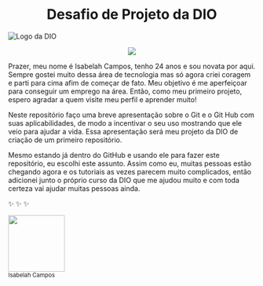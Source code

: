 
 
<h1 align="center"> Desafio de Projeto da DIO </h1>

![Logo da DIO](https://user-images.githubusercontent.com/115017351/194450523-cf7d213a-9962-47f1-a770-baf13622a85c.png)

<p align="center"> <img src="http://img.shields.io/static/v1?label=STATUS&message=EM%20DESENVOLVIMENTO&color=GREEN&style=for-the-badge"/> </p>

Prazer, meu nome é Isabelah Campos, tenho 24 anos e sou novata por aqui. Sempre gostei muito dessa área de tecnologia mas só agora criei coragem e parti para cima afim de começar de fato. Meu objetivo é me aperfeiçoar para conseguir um emprego na área. Então, como meu primeiro projeto, espero agradar a quem visite meu perfil e aprender muito!

Neste repositório faço uma breve apresentação sobre o Git e o Git Hub com suas aplicabilidades, de modo a incentivar o seu uso mostrando que ele veio para ajudar a vida. Essa apresentação será meu projeto da DIO de criação de um primeiro repositório.

Mesmo estando já dentro do GitHub e usando ele para fazer este repositório, eu escolhi este assunto. Assim como eu, muitas pessoas estão chegando agora e os tutoriais as vezes parecem muito complicados, então adicionei junto o próprio curso da DIO que me ajudou muito e com toda certeza vai ajudar muitas pessoas ainda.

:sparkles: :sparkles: :sparkles: 

<img src="https://avatars.githubusercontent.com/isahpao" width=115><br><sub>Isabelah Campos</sub>
